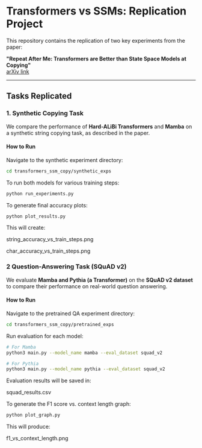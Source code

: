# Transformers vs SSMs: Replication Project

This repository contains the replication of two key experiments from the paper:

**"Repeat After Me: Transformers are Better than State Space Models at Copying"**  
[arXiv link](https://arxiv.org/abs/2402.01032)

---

## Tasks Replicated

### 1️. Synthetic Copying Task

We compare the performance of **Hard-ALiBi Transformers** and **Mamba** on a synthetic string copying task, as described in the paper.

####  How to Run

Navigate to the synthetic experiment directory:

```bash
cd transformers_ssm_copy/synthetic_exps
```

To run both models for various training steps:

```bash
python run_experiments.py
```

To generate final accuracy plots:

```bash
python plot_results.py
```

This will create:

string_accuracy_vs_train_steps.png

char_accuracy_vs_train_steps.png

### 2 Question-Answering Task (SQuAD v2)

We evaluate **Mamba and Pythia (a Transformer)** on the **SQuAD v2 dataset** to compare their performance on real-world question answering.

####  How to Run

Navigate to the pretrained QA experiment directory:

```bash
cd transformers_ssm_copy/pretrained_exps
```
Run evaluation for each model:

```bash
# For Mamba
python3 main.py --model_name mamba --eval_dataset squad_v2

# For Pythia
python3 main.py --model_name pythia --eval_dataset squad_v2
```

Evaluation results will be saved in:

squad_results.csv

To generate the F1 score vs. context length graph:

```bash
python plot_graph.py
```

This will produce:

f1_vs_context_length.png